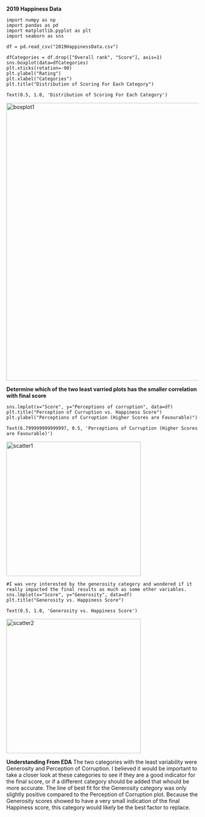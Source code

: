 **2019 Happiness Data**


```
import numpy as np
import pandas as pd
import matplotlib.pyplot as plt
import seaborn as sns 
```


```
df = pd.read_csv("2019HappinessData.csv")
```


```
dfCategories = df.drop(["Overall rank", "Score"], axis=1)
sns.boxplot(data=dfCategories)
plt.xticks(rotation=-90)
plt.ylabel("Rating")
plt.xlabel("Categories")
plt.title("Distribution of Scoring For Each Category")
```




    Text(0.5, 1.0, 'Distribution of Scoring For Each Category')






<img width="727" alt="boxplot1" src="https://user-images.githubusercontent.com/67394270/89364104-c1ee8580-d69f-11ea-8326-e940b48e1f40.png">




**Determine which of the two least varried plots has the smaller correlation with final score**


```
sns.lmplot(x="Score", y="Perceptions of corruption", data=df)
plt.title("Perception of Curruption vs. Happiness Score")
plt.ylabel("Perceptions of Curruption (Higher Scores are Favourable)")
```




    Text(6.799999999999997, 0.5, 'Perceptions of Curruption (Higher Scores are Favourable)')






<img width="352" alt="scatter1" src="https://user-images.githubusercontent.com/67394270/89364106-c3b84900-d69f-11ea-9faf-43f07b5a9a2c.png">





```
#I was very interested by the generosity category and wondered if it really impacted the final results as much as some other variables. 
sns.lmplot(x="Score", y="Generosity", data=df)
plt.title("Generosity vs. Happiness Score")
```




    Text(0.5, 1.0, 'Generosity vs. Happiness Score')






<img width="352" alt="scatter2" src="https://user-images.githubusercontent.com/67394270/89364111-c61aa300-d69f-11ea-8d63-523a65d1e666.png">



**Understanding From EDA**
The two categories with the least variability were Generosity and Perception of Corruption. I believed it would be important to take a closer look at these categories to see if they are a good indicator for the final score, or if a different category should be added that whould be more accurate. The line of best fit for the Generosity category was only slightly positive compared to the Perception of Corruption plot. Because the Generosity scores showed to have a very small indication of the final Happiness score, this category would likely be the best factor to replace. 

